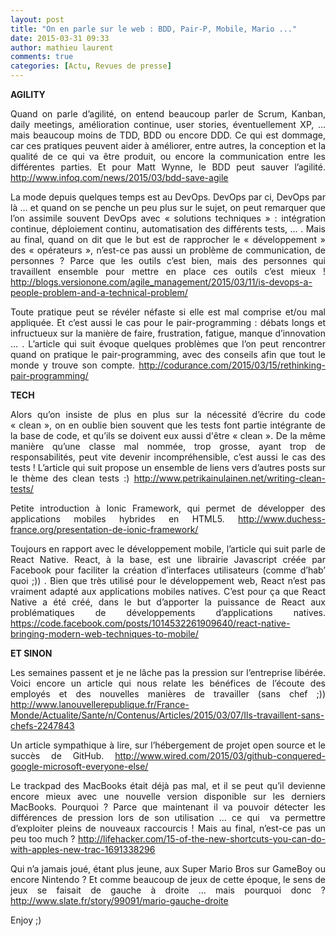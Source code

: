 ```yaml
---
layout: post
title: "On en parle sur le web : BDD, Pair-P, Mobile, Mario ..."
date: 2015-03-31 09:33
author: mathieu laurent
comments: true
categories: [Actu, Revues de presse]
---
```

<p style="text-align: justify;"><strong>AGILITY</strong></p>

<p style="text-align: justify;">Quand on parle d’agilité, on entend beaucoup parler de Scrum, Kanban, daily meetings, amélioration continue, user stories, éventuellement XP, … mais beaucoup moins de TDD, BDD ou encore DDD.
Ce qui est dommage, car ces pratiques peuvent aider à améliorer, entre autres, la conception et la qualité de ce qui va être produit, ou encore la communication entre les différentes parties.
Et pour Matt Wynne, le BDD peut sauver l’agilité.
<a href="http://www.infoq.com/news/2015/03/bdd-save-agile" target="_blank"><span style="text-decoration: underline;">http://www.infoq.com/news/2015/03/bdd-save-agile</span></a></p>

<p style="text-align: justify;">La mode depuis quelques temps est au DevOps.
DevOps par ci, DevOps par là … et quand on se penche un peu plus sur le sujet, on peut remarquer que l’on assimile souvent DevOps avec « solutions techniques » : intégration continue, déploiement continu, automatisation des différents tests, … .
Mais au final, quand on dit que le but est de rapprocher le « développement » des « opérateurs », n’est-ce pas aussi un problème de communication, de personnes ?
Parce que les outils c’est bien, mais des personnes qui travaillent ensemble pour mettre en place ces outils c’est mieux !
<a href="http://blogs.versionone.com/agile_management/2015/03/11/is-devops-a-people-problem-and-a-technical-problem/" target="_blank"><span style="text-decoration: underline;">http://blogs.versionone.com/agile_management/2015/03/11/is-devops-a-people-problem-and-a-technical-problem/</span></a></p>

<p style="text-align: justify;">Toute pratique peut se révéler néfaste si elle est mal comprise et/ou mal appliquée.
Et c’est aussi le cas pour le pair-programming : débats longs et infructueux sur la manière de faire, frustration, fatigue, manque d’innovation … .
L’article qui suit évoque quelques problèmes que l’on peut rencontrer quand on pratique le pair-programming, avec des conseils afin que tout le monde y trouve son compte.
<a href="http://codurance.com/2015/03/15/rethinking-pair-programming/" target="_blank"><span style="text-decoration: underline;">http://codurance.com/2015/03/15/rethinking-pair-programming/</span></a></p>

<p style="text-align: justify;"><strong>TECH</strong></p>

<p style="text-align: justify;">Alors qu’on insiste de plus en plus sur la nécessité d’écrire du code « clean », on en oublie bien souvent que les tests font partie intégrante de la base de code, et qu’ils se doivent eux aussi d'être « clean ».
De la même manière qu’une classe mal nommée, trop grosse, ayant trop de responsabilités, peut vite devenir incompréhensible, c’est aussi le cas des tests !
L’article qui suit propose un ensemble de liens vers d’autres posts sur le thème des clean tests :)
<a href="http://www.petrikainulainen.net/writing-clean-tests/" target="_blank"><span style="text-decoration: underline;">http://www.petrikainulainen.net/writing-clean-tests/</span></a></p>

<p style="text-align: justify;">Petite introduction à Ionic Framework, qui permet de développer des applications mobiles hybrides en HTML5.
<a href="http://www.duchess-france.org/presentation-de-ionic-framework/" target="_blank"><span style="text-decoration: underline;">http://www.duchess-france.org/presentation-de-ionic-framework/</span></a></p>

<p style="text-align: justify;">Toujours en rapport avec le développement mobile, l’article qui suit parle de React Native.
React, à la base, est une librairie Javascript créée par Facebook pour faciliter la création d’interfaces utilisateurs (comme d’hab’ quoi ;)) .
Bien que très utilisé pour le développement web, React n’est pas vraiment adapté aux applications mobiles natives.
C’est pour ça que React Native a été créé, dans le but d’apporter la puissance de React aux problématiques de développements d’applications natives.
<a href="https://code.facebook.com/posts/1014532261909640/react-native-bringing-modern-web-techniques-to-mobile/" target="_blank"><span style="text-decoration: underline;">https://code.facebook.com/posts/1014532261909640/react-native-bringing-modern-web-techniques-to-mobile/</span></a></p>

<p style="text-align: justify;"><strong>ET SINON</strong></p>

<p style="text-align: justify;">Les semaines passent et je ne lâche pas la pression sur l’entreprise libérée.
Voici encore un article qui nous relate les bénéfices de l’écoute des employés et des nouvelles manières de travailler (sans chef ;))
<a href="http://www.lanouvellerepublique.fr/France-Monde/Actualite/Sante/n/Contenus/Articles/2015/03/07/Ils-travaillent-sans-chefs-2247843" target="_blank"><span style="text-decoration: underline;">http://www.lanouvellerepublique.fr/France-Monde/Actualite/Sante/n/Contenus/Articles/2015/03/07/Ils-travaillent-sans-chefs-2247843</span></a></p>

<p style="text-align: justify;">Un article sympathique à lire, sur l’hébergement de projet open source et le succès de GitHub.
<a href="http://www.wired.com/2015/03/github-conquered-google-microsoft-everyone-else/" target="_blank"><span style="text-decoration: underline;">http://www.wired.com/2015/03/github-conquered-google-microsoft-everyone-else/</span></a></p>

<p style="text-align: justify;">Le trackpad des MacBooks était déjà pas mal, et il se peut qu’il devienne encore mieux avec une nouvelle version disponible sur les derniers MacBooks.
Pourquoi ? Parce que maintenant il va pouvoir détecter les différences de pression lors de son utilisation … ce qui  va permettre d’exploiter pleins de nouveaux raccourcis !
Mais au final, n’est-ce pas un peu too much ?
<a href="http://lifehacker.com/15-of-the-new-shortcuts-you-can-do-with-apples-new-trac-1691338296" target="_blank"><span style="text-decoration: underline;">http://lifehacker.com/15-of-the-new-shortcuts-you-can-do-with-apples-new-trac-1691338296</span></a></p>

<p style="text-align: justify;">Qui n’a jamais joué, étant plus jeune, aux Super Mario Bros sur GameBoy ou encore Nintendo ?
Et comme beaucoup de jeux de cette époque, le sens de jeux se faisait de gauche à droite … mais pourquoi donc ?
<a href="http://www.slate.fr/story/99091/mario-gauche-droite" target="_blank"><span style="text-decoration: underline;">http://www.slate.fr/story/99091/mario-gauche-droite</span></a></p>

<p style="text-align: justify;">Enjoy ;)</p>
